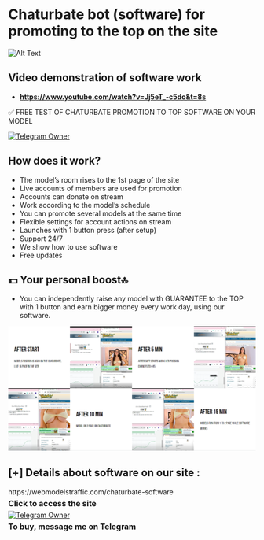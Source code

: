 # Chaturbate bot (software) for promoting to the top on the site



![Alt Text](https://i.ibb.co/fCGmBtx/image.png)

## Video demonstration of software work

- **https://www.youtube.com/watch?v=Jj5eT_-c5do&t=8s**

✅ FREE TEST OF CHATURBATE PROMOTION TO TOP SOFTWARE ON YOUR MODEL 
<div>
    <a href="https://t.me/taras_cn">
      <img src="https://img.shields.io/badge/FREE TEST-👤-blue?style=for-the-badge&logo=telegram" alt="Telegram Owner">
    </a>
</div>   

## How does it work?

- The model’s room rises to the 1st page of the site
- Live accounts of members are used for promotion
- Accounts can donate on stream
- Work according to the model’s schedule
- You can promote several models at the same time
- Flexible settings for account actions on stream
- Launches with 1 button press (after setup)
- Support 24/7
- We show how to use software
- Free updates

## 💵 Your personal boost🔝

- You can independently raise any model with GUARANTEE to the TOP with 1 button and earn bigger money every work day, using our software.

![Alt Text](/foto.png)

## [+] Details about software on our site :
  <div>
    https://webmodelstraffic.com/chaturbate-software
    <p style="font-weight: bold; font-size: 16px; margin: 5px 0;">Click to access the site</p>
  </div>
    <div>
    <a href="https://t.me/Chaturbate_Software_bot">
      <img src="https://img.shields.io/badge/Telegram-👤-blue?style=for-the-badge&logo=telegram" alt="Telegram Owner">
    </a>
    <p style="font-weight: bold; font-size: 16px; margin: 5px 0;">To buy, message me on Telegram</p>
  </div>
</div>
